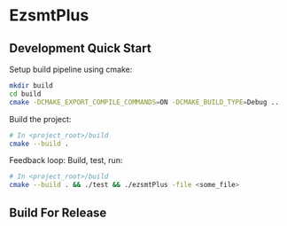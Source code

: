 # EzsmtPlus

## Development Quick Start

Setup build pipeline using cmake:

```sh
mkdir build
cd build
cmake -DCMAKE_EXPORT_COMPILE_COMMANDS=ON -DCMAKE_BUILD_TYPE=Debug ..
```

Build the project:

``` sh
# In <project_root>/build
cmake --build .
```

Feedback loop: Build, test, run:

``` sh
# In <project_root>/build
cmake --build . && ./test && ./ezsmtPlus -file <some_file>
```

## Build For Release

```

```


